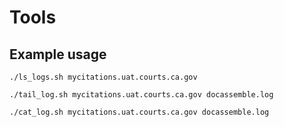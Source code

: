 # Tools

## Example usage

```
./ls_logs.sh mycitations.uat.courts.ca.gov

./tail_log.sh mycitations.uat.courts.ca.gov docassemble.log

./cat_log.sh mycitations.uat.courts.ca.gov docassemble.log
```
